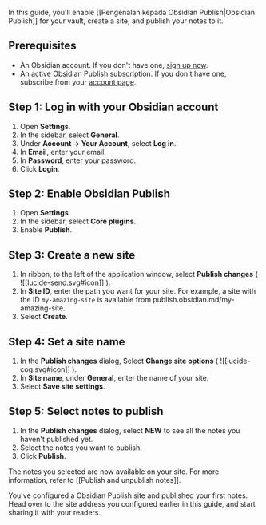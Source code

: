 In this guide, you'll enable [[Pengenalan kepada Obsidian Publish|Obsidian Publish]] for your vault, create a site, and publish your notes to it.

## Prerequisites

- An Obsidian account. If you don't have one, [sign up now](https://obsidian.md/account#mode=signup).
- An active Obsidian Publish subscription. If you don't have one, subscribe from your [account page](https://obsidian.md/account).

## Step 1: Log in with your Obsidian account

1. Open **Settings**.
2. In the sidebar, select **General**.
3. Under **Account → Your Account**, select **Log in**.
4. In **Email**, enter your email.
5. In **Password**, enter your password.
6. Click **Login**.

## Step 2: Enable Obsidian Publish

1. Open **Settings**.
2. In the sidebar, select **Core plugins**.
3. Enable **Publish**.

## Step 3: Create a new site

1. In ribbon, to the left of the application window, select **Publish changes** ( ![[lucide-send.svg#icon]] ).
2. In **Site ID**, enter the path you want for your site. For example, a site with the ID `my-amazing-site` is available from publish.obsidian.md/my-amazing-site.
3. Select **Create**.

## Step 4: Set a site name

1. In the **Publish changes** dialog, Select **Change site options** ( ![[lucide-cog.svg#icon]] ).
2. In **Site name**, under **General**, enter the name of your site.
3. Select **Save site settings**.

## Step 5: Select notes to publish

1. In the **Publish changes** dialog, select **NEW** to see all the notes you haven't published yet.
2. Select the notes you want to publish.
3. Click **Publish**.

The notes you selected are now available on your site. For more information, refer to [[Publish and unpublish notes]].

You've configured a Obsidian Publish site and published your first notes. Head over to the site address you configured earlier in this guide, and start sharing it with your readers.
